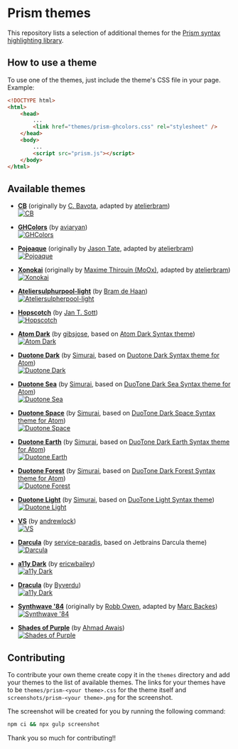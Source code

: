 # Prism themes

This repository lists a selection of additional themes for the [Prism syntax highlighting library](http://prismjs.com/).

## How to use a theme

To use one of the themes, just include the theme's CSS file in your page. Example:

```html
<!DOCTYPE html>
<html>
    <head>
        ...
        <link href="themes/prism-ghcolors.css" rel="stylesheet" />
    </head>
    <body>
        ...
        <script src="prism.js"></script>
    </body>
</html>
```

## Available themes

* [__CB__](themes/prism-cb.css) (originally by [C. Bavota](https://bitbucket.org/cbavota), adapted by [atelierbram](https://github.com/atelierbram))<br />
[![CB](screenshots/prism-cb.png)](themes/prism-cb.css)

* [__GHColors__](themes/prism-ghcolors.css) (by [aviaryan](https://github.com/aviaryan))<br />
[![GHColors](screenshots/prism-ghcolors.png)](themes/prism-ghcolors.css)

* [__Pojoaque__](themes/prism-pojoaque.css) (originally by [Jason Tate](http://web-cms-designs.com/ftopict-10-pojoaque-style-for-highlight-js-code-highlighter.html), adapted by [atelierbram](https://github.com/atelierbram))<br />
[![Pojoaque](screenshots/prism-pojoaque.png)](themes/prism-pojoaque.css)

* [__Xonokai__](themes/prism-xonokai.css) (originally by [Maxime Thirouin (MoOx)](https://github.com/MoOx), adapted by [atelierbram](https://github.com/atelierbram))<br />
[![Xonokai](screenshots/prism-xonokai.png)](themes/prism-xonokai.css)

* [__Ateliersulphurpool-light__](themes/prism-base16-ateliersulphurpool.light.css) (by [Bram de Haan](https://github.com/atelierbram))<br />
[![Ateliersulpherpool-light](screenshots/prism-base16-ateliersulphurpool.light.png)](themes/prism-base16-ateliersulphurpool.light.css)

* [__Hopscotch__](themes/prism-hopscotch.css) (by [Jan T. Sott](https://github.com/idleberg))<br />
[![Hopscotch](screenshots/prism-hopscotch.png)](themes/prism-hopscotch.css)

* [__Atom Dark__](themes/prism-atom-dark.css) (by [gibsjose](https://github.com/gibsjose), based on [Atom Dark Syntax theme](https://github.com/atom/atom-dark-syntax))<br />
[![Atom Dark](screenshots/prism-atom-dark.png)](themes/prism-atom-dark.css)

* [__Duotone Dark__](themes/prism-duotone-dark.css) (by [Simurai](https://github.com/simurai), based on [Duotone Dark Syntax theme for Atom](https://github.com/simurai/duotone-dark-syntax))<br />
[![Duotone Dark](screenshots/prism-duotone-dark.png)](themes/prism-duotone-dark.css)

* [__Duotone Sea__](themes/prism-duotone-sea.css) (by [Simurai](https://github.com/simurai), based on [DuoTone Dark Sea Syntax theme for Atom](https://github.com/simurai/duotone-dark-sea-syntax))<br />
[![Duotone Sea](screenshots/prism-duotone-sea.png)](themes/prism-duotone-sea.css)

* [__Duotone Space__](themes/prism-duotone-space.css) (by [Simurai](https://github.com/simurai), based on [DuoTone Dark Space Syntax theme for Atom](https://github.com/simurai/duotone-dark-space-syntax))<br />
[![Duotone Space](screenshots/prism-duotone-space.png)](themes/prism-duotone-space.css)

* [__Duotone Earth__](themes/prism-duotone-earth.css) (by [Simurai](https://github.com/simurai), based on [DuoTone Dark Earth Syntax theme for Atom](https://github.com/simurai/duotone-dark-earth-syntax))<br />
[![Duotone Earth](screenshots/prism-duotone-earth.png)](themes/prism-duotone-earth.css)

* [__Duotone Forest__](themes/prism-duotone-forest.css) (by [Simurai](https://github.com/simurai), based on [DuoTone Dark Forest Syntax theme for Atom](https://github.com/simurai/duotone-dark-forest-syntax))<br />
[![Duotone Forest](screenshots/prism-duotone-forest.png)](themes/prism-duotone-forest.css)

* [__Duotone Light__](themes/prism-duotone-light.css) (by [Simurai](https://github.com/simurai), based on [DuoTone Light Syntax theme](https://github.com/simurai/duotone-light-syntax))<br />
[![Duotone Light](screenshots/prism-duotone-light.png)](themes/prism-duotone-light.css)

* [__VS__](themes/prism-vs.css) (by [andrewlock](https://github.com/andrewlock))<br />
[![VS](screenshots/prism-vs.png)](themes/prism-vs.css)

* [__Darcula__](themes/prism-darcula.css) (by [service-paradis](https://github.com/service-paradis), based on Jetbrains Darcula theme)<br />
[![Darcula](screenshots/prism-darcula.png)](themes/prism-darcula.css)

* [__a11y Dark__](themes/prism-a11y-dark.css) (by [ericwbailey](https://github.com/ericwbailey))<br />
[![a11y Dark](screenshots/prism-a11y-dark.png)](themes/prism-a11y-dark.css)

* [__Dracula__](themes/prism-dracula.css) (by [Byverdu](https://github.com/byverdu))<br />
[![a11y Dark](screenshots/prism-dracula.png)](themes/prism-dracula.css)

* [__Synthwave '84__](themes/prism-synthwave84.css) (originally by [Robb Owen](https://github.com/robb0wen), adapted by [Marc Backes](https://github.com/themarcba))<br />
[![Synthwave '84](screenshots/prism-synthwave84.png)](themes/prism-synthwave84.css)

* [__Shades of Purple__](themes/prism-shades-of-purple.css) (by [Ahmad Awais](https://github.com/ahmadawais))<br />
[![Shades of Purple](screenshots/prism-shades-of-purple.png)](themes/prism-shades-of-purple.css)


## Contributing

To contribute your own theme create copy it in the `themes` directory and add your themes to the list of available themes.
The links for your themes have to be `themes/prism-<your theme>.css` for the theme itself and `screenshots/prism-<your theme>.png` for the screenshot.

The screenshot will be created for you by running the following command:

```bash
npm ci && npx gulp screenshot
```

Thank you so much for contributing!!
